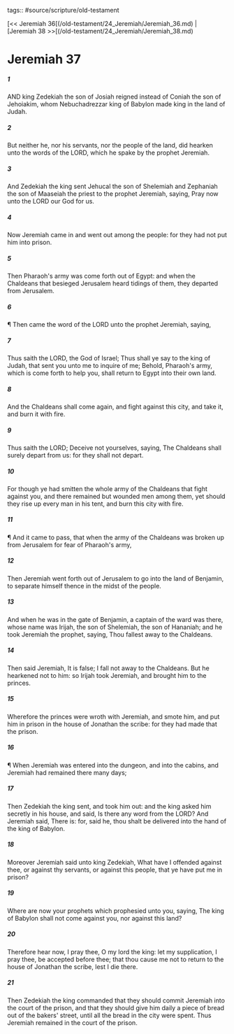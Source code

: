tags:: #source/scripture/old-testament

[<< Jeremiah 36[(/old-testament/24_Jeremiah/Jeremiah_36.md) | [Jeremiah 38 >>[(/old-testament/24_Jeremiah/Jeremiah_38.md)

# Jeremiah 37

##### 1

AND king Zedekiah the son of Josiah reigned instead of Coniah the son of Jehoiakim, whom Nebuchadrezzar king of Babylon made king in the land of Judah.

##### 2

But neither he, nor his servants, nor the people of the land, did hearken unto the words of the LORD, which he spake by the prophet Jeremiah.

##### 3

And Zedekiah the king sent Jehucal the son of Shelemiah and Zephaniah the son of Maaseiah the priest to the prophet Jeremiah, saying, Pray now unto the LORD our God for us.

##### 4

Now Jeremiah came in and went out among the people: for they had not put him into prison.

##### 5

Then Pharaoh's army was come forth out of Egypt: and when the Chaldeans that besieged Jerusalem heard tidings of them, they departed from Jerusalem.

##### 6

¶ Then came the word of the LORD unto the prophet Jeremiah, saying,

##### 7

Thus saith the LORD, the God of Israel; Thus shall ye say to the king of Judah, that sent you unto me to inquire of me; Behold, Pharaoh's army, which is come forth to help you, shall return to Egypt into their own land.

##### 8

And the Chaldeans shall come again, and fight against this city, and take it, and burn it with fire.

##### 9

Thus saith the LORD; Deceive not yourselves, saying, The Chaldeans shall surely depart from us: for they shall not depart.

##### 10

For though ye had smitten the whole army of the Chaldeans that fight against you, and there remained but wounded men among them, yet should they rise up every man in his tent, and burn this city with fire.

##### 11

¶ And it came to pass, that when the army of the Chaldeans was broken up from Jerusalem for fear of Pharaoh's army,

##### 12

Then Jeremiah went forth out of Jerusalem to go into the land of Benjamin, to separate himself thence in the midst of the people.

##### 13

And when he was in the gate of Benjamin, a captain of the ward was there, whose name was Irijah, the son of Shelemiah, the son of Hananiah; and he took Jeremiah the prophet, saying, Thou fallest away to the Chaldeans.

##### 14

Then said Jeremiah, It is false; I fall not away to the Chaldeans. But he hearkened not to him: so Irijah took Jeremiah, and brought him to the princes.

##### 15

Wherefore the princes were wroth with Jeremiah, and smote him, and put him in prison in the house of Jonathan the scribe: for they had made that the prison.

##### 16

¶ When Jeremiah was entered into the dungeon, and into the cabins, and Jeremiah had remained there many days;

##### 17

Then Zedekiah the king sent, and took him out: and the king asked him secretly in his house, and said, Is there any word from the LORD? And Jeremiah said, There is: for, said he, thou shalt be delivered into the hand of the king of Babylon.

##### 18

Moreover Jeremiah said unto king Zedekiah, What have I offended against thee, or against thy servants, or against this people, that ye have put me in prison?

##### 19

Where are now your prophets which prophesied unto you, saying, The king of Babylon shall not come against you, nor against this land?

##### 20

Therefore hear now, I pray thee, O my lord the king: let my supplication, I pray thee, be accepted before thee; that thou cause me not to return to the house of Jonathan the scribe, lest I die there.

##### 21

Then Zedekiah the king commanded that they should commit Jeremiah into the court of the prison, and that they should give him daily a piece of bread out of the bakers' street, until all the bread in the city were spent. Thus Jeremiah remained in the court of the prison.
